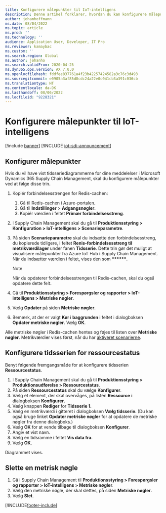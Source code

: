 ```yaml
---
title: Konfigurere målepunkter til IoT-intelligens
description: Denne artikel forklarer, hvordan du kan konfigurere målepunkter til IoT-intelligens.
author: johanhoffmann
ms.date: 08/04/2022
ms.topic: article
ms.prod: ''
ms.technology: ''
audience: Application User, Developer, IT Pro
ms.reviewer: kamaybac
ms.custom: ''
ms.search.region: Global
ms.author: johanho
ms.search.validFrom: 2020-04-25
ms.dyn365.ops.version: AX 7.0.0
ms.openlocfilehash: fddfee837761a4f23b42257424582a3c76c3d493
ms.sourcegitcommit: e0905a3af85d8cdc24a22e0c041cb3a391c036cb
ms.translationtype: HT
ms.contentlocale: da-DK
ms.lasthandoff: 08/06/2022
ms.locfileid: "9228321"
---
```

# <a name="set-up-metrics-for-iot-intelligence"></a>Konfigurere målepunkter til IoT-intelligens

[!include [banner](../../includes/banner.md)]
[!INCLUDE [iot-sdi-announcement](../../includes/iot-sdi-announcement.md)]

## <a name="configure-metrics"></a>Konfigurer målepunkter

Hvis du vil have vist tidsseriediagrammerne for dine meddelelser i Microsoft Dynamics 365 Supply Chain Management, skal du konfigurere målepunkter ved at følge disse trin.

1. Kopiér forbindelsesstrengen for Redis-cachen:

    1. Gå til Redis-cachen i Azure-portalen.
    2. Gå til **Indstillinger** \> **Adgangsnøgler**.
    3. Kopiér værdien i feltet **Primær forbindelsesstreng**.

2. I Supply Chain Management skal du gå til **Produktionsstyring \> Konfiguration \> IoT-intelligens \> Scenarieparametre**.
3. På siden **Scenarieparametre** skal du indsætte den forbindelsesstreng, du kopierede tidligere, i feltet **Renis-forbindelsesstreng til metrikværdilager** under fanen **Tidsserie**. Dette trin gør det muligt at visualisere målepunkter fra Azure IoT Hub i Supply Chain Management. Når du indsætter værdien i feltet, vises den som **\*\*\*\*\*\***.

    > [!NOTE]
    > Når du opdaterer forbindelsesstrengen til Redis-cachen, skal du også opdatere dette felt.

4. Gå til **Produktionsstyring \> Forespørgsler og rapporter \> IoT-intelligens \> Metriske nøgler**.
5. Vælg **Opdater** på siden **Metriske nøgler**.
6. Bemærk, at der er valgt **Kør i baggrunden** i feltet i dialogboksen **Opdater metriske nøgler**. Vælg **OK**.

Alle metriske nøgler i Redis-cachen hentes og føjes til listen over **Metriske nøgler**. Metrikværdier vises først, når du har [aktiveret scenarierne](iot-scenario-setup.md).

## <a name="configure-the-resource-status-time-series"></a>Konfigurere tidsserien for ressourcestatus

Benyt følgende fremgangsmåde for at konfigurere tidsserien **Ressourcestatus**.

1. I Supply Chain Management skal du gå til **Produktionsstyring \> Produktionsudførelse \> Ressourcestatus**.
2. På siden **Ressourcestatus** skal du vælge **Konfigurer**.
2. Vælg et element, der skal overvåges, på listen **Ressource** i dialogboksen **Konfigurer**.
3. Vælg knappen **Rediger** for **Tidsserie 1**.
4. Vælg en metrikværdi i gitteret i dialogboksen **Vælg tidsserie**. (Du kan også bruge linket **Opdater metriske nøgler** for at opdatere de metriske nøgler fra denne dialogboks.)
5. Vælg **OK** for at vende tilbage til dialogboksen **Konfigurer**.
6. Angiv et vist navn.
7. Vælg en tidsramme i feltet **Vis data fra**.
8. Vælg **OK**.

Diagrammet vises.

## <a name="delete-a-metric-key"></a>Slette en metrisk nøgle

1. Gå i Supply Chain Management til **Produktionsstyring \> Forespørgsler og rapporter \> IoT-intelligens \> Metriske nøgler**.
2. Vælg den metriske nøgle, der skal slettes, på siden **Metriske nøgler**.
3. Vælg **Slet**.


[!INCLUDE[footer-include](../../includes/footer-banner.md)]